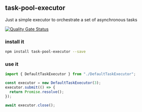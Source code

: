 ## task-pool-executor

Just a simple executor to orchestrate a set of asynchronous tasks

[![Quality Gate Status](https://sonarcloud.io/api/project_badges/measure?project=viqueen_task-pool-executor&metric=alert_status)](https://sonarcloud.io/dashboard?id=viqueen_task-pool-executor)

### install it

```bash
npm install task-pool-executor --save
```

### use it

```javascript
import { DefaultTaskExecutor } from "./DefaultTaskExecutor";

const executor = new DefaultTaskExecutor(3);
executor.submit(() => {
  return Promise.resolve();
});

await executor.close();
```
